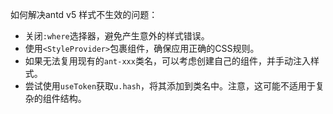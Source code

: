 如何解决antd v5 样式不生效的问题：

- 关闭`:where`选择器，避免产生意外的样式错误。
- 使用`<StyleProvider>`包裹组件，确保应用正确的CSS规则。
- 如果无法复用现有的`ant-xxx`类名，可以考虑创建自己的组件，并手动注入样式。
- 尝试使用`useToken`获取`u.hash`，将其添加到类名中。注意，这可能不适用于复杂的组件结构。
